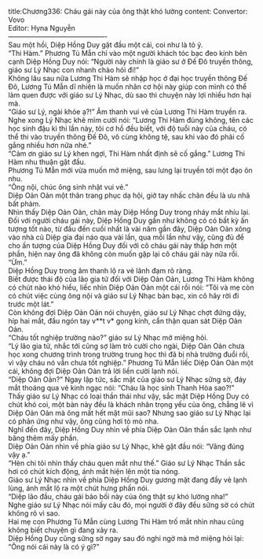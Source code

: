 title:Chương336: Cháu gái này của ông thật khó lường
content:
Convertor: Vovo<br>Editor: Hyna Nguyễn<br>——————————————-<br>Sau một hồi, Diệp Hồng Duy gật đầu một cái, coi như là tỏ ý.<br>“Thi Hàm.” Phương Tú Mẫn chỉ vào một người khách tóc bạc đeo kính bên cạnh Diệp Hồng Duy nói: “Người này chính là giáo sư ở Đế Đô truyền thông, giáo sư Lý Nhạc con nhanh chào hỏi đi!”<br>Không lâu sau nữa Lương Thi Hàm sẽ nhập học ở đại học truyền thông Đế Đô, Lương Tú Mẫn dĩ nhiên là muốn nhân cơ hội này giúp con mình có thể làm quen được với giáo sư Lý Nhạc, dù sao thì chuyện này lợi nhiều hơn hại mà.<br>“Giáo sư Lý, ngài khỏe ạ?!” Âm thanh vui vẻ của Lương Thi Hàm truyền ra.<br>Nghe xong Lý Nhạc khẽ mỉm cười nói: “Lương Thi Hàm đúng không, tên các học sinh đậu kì thi lần này, tôi cơ hồ đều biết, với độ tuổi này của cháu, có thể thi vào truyền thông Đế Đô, vô cùng không tệ, sau khi vào đó phải cố gắng nhiều hơn nữa nhé.”<br>“Cảm ơn giáo sư Lý khen ngợi, Thi Hàm nhất định sẽ cố gắng.” Lương Thi Hàm nhu thuận gật đầu.<br>Phương Tú Mẫn mới vừa muốn mở miệng, sau lưng lại truyền tới một đạo ôn nhu.<br>“Ông nội, chúc ông sinh nhật vui vẻ.”<br>Diệp Oản Oản một thân trang phục dạ hội, giở tay nhấc chân đều là ưu nhã bất phàm.<br>Nhìn thấy Diệp Oản Oản, chân mày Diệp Hồng Duy trong nháy mắt nhíu lại.<br>Đối với người cháu gái này, Diệp Hồng Duy gần như không có có bất kỳ ấn tượng tốt nào, từ đầu đến cuối nhất là vài năm gần đây, Diệp Oản Oản xông vào nhà cũ Diệp gia đại náo qua vài lần, qua mỗi lần như vậy, cũng đủ để cho ấn tượng của Diệp Hồng Duy đối với cô cháu gái này thấp hơn một phần, hiện nay ông đã không còn muốn gặp lại cô cháu gái này nữa rồi.<br>“Ừm.”<br>Diệp Hồng Duy trong âm thanh lộ ra vẻ lãnh đạm rõ ràng.<br>Biết được thái độ của lão gia tử đối với Diệp Oản Oản, Lương Thi Hàm không có chút nào khó hiểu, liếc nhìn Diệp Oản Oản một cái rồi nói: “Tôi và mẹ còn có chút việc cùng ông nội và giáo sư Lý Nhạc bàn bạc, xin cô hãy rời đi trước một lát.”<br>Còn không đợi Diệp Oản Oản nói chuyện, giáo sư Lý Nhạc chợt đứng dậy, híp hai mắt, đầu ngón tay v**t v* gọng kính, cẩn thận quan sát Diệp Oản Oản.<br>“Cháu tốt nghiệp trường nào?” giáo sư Lý Nhạc mở miệng hỏi.<br>“Lý lão gia tử, nhắc tới cũng sợ làm trò cười cho ngài, Diệp Oản Oản chưa học xong chương trình trong trường trung học thì đã bị nhà trường đuổi rồi, vì vậy cháu nó vẫn chưa tốt nghiệp.” Phương Tú Mẫn liếc Diệp Oản Oản một cái, không đợi Diệp Oản Oản trả lời liền cười lạnh nói.<br>“Diệp Oản Oản?” Ngay lập tức, sắc mặt của giáo sư Lý Nhạc sững sờ, đáy mắt thoáng qua vẻ kinh ngạc nói: “Cháu là học sinh Thanh Hòa sao?!”<br>Thấy giáo sư Lý Nhạc có loại thần thái như vậy, sắc mặt Diệp Hồng Duy có chút khó coi, một bàn này đều là khách nhân trọng yếu của ông, chẳng lẽ vì Diệp Oản Oản mà ông mất hết mặt mũi sao? Nhưng sao giáo sư Lý Nhạc lại có phản ứng như vậy, ông cũng hơi tò mò nha.<br>Nghĩ đến đây, Diệp Hồng Duy nhìn về phía Diệp Oản Oản thần sắc lạnh như băng thêm mấy phần.<br>Diệp Oản Oản nhìn về phía giáo sư Lý Nhạc, khẽ gật đầu nói: “Vâng đúng vậy ạ.”<br>“Hèn chi tôi nhìn thấy cháu quen mắt như thế.” Giáo sư Lý Nhạc Thần sắc hơi có chút kích động, ánh mắt hiện lên một tia nóng.<br>Giáo sư Lý Nhạc nhìn về phía Diệp Hồng Duy gương mặt đang đầy vẻ lạnh lùng, ánh mắt lộ ra một chút hưng phấn nói.<br>“Diệp lão đầu, cháu gái bảo bối này của ông thật sự khó lường nha!”<br>Nghe giáo sư Lý Nhạc nói mấy câu đó, mọi người ở đây đều sững sờ có chút không rõ vì sao.<br>Hai mẹ con Phương Tú Mẫn cùng Lương Thi Hàm trố mắt nhìn nhau cũng không biết chuyện gì đang xảy ra.<br>Diệp Hồng Duy cũng sững sờ ngay sau đó nghi ngờ mà mở miệng hỏi lại: “Ông nói cái này là có ý gì?”